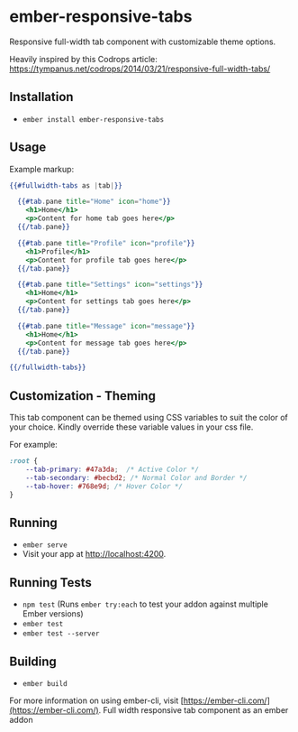 # ember-responsive-tabs

Responsive full-width tab component with customizable theme options.

Heavily inspired by this Codrops article:
https://tympanus.net/codrops/2014/03/21/responsive-full-width-tabs/

## Installation

* `ember install ember-responsive-tabs`


## Usage

Example markup:

```hbs
{{#fullwidth-tabs as |tab|}}

  {{#tab.pane title="Home" icon="home"}}
    <h1>Home</h1>
    <p>Content for home tab goes here</p>
  {{/tab.pane}}

  {{#tab.pane title="Profile" icon="profile"}}
    <h1>Profile</h1>
    <p>Content for profile tab goes here</p>
  {{/tab.pane}}

  {{#tab.pane title="Settings" icon="settings"}}
    <h1>Home</h1>
    <p>Content for settings tab goes here</p>
  {{/tab.pane}}

  {{#tab.pane title="Message" icon="message"}}
    <h1>Home</h1>
    <p>Content for message tab goes here</p>
  {{/tab.pane}}

{{/fullwidth-tabs}}
```

## Customization - Theming

This tab component can be themed using CSS variables to suit the color of your choice.
Kindly override these variable values in your css file.

For example:

```css
:root {
    --tab-primary: #47a3da;  /* Active Color */
    --tab-secondary: #becbd2; /* Normal Color and Border */
    --tab-hover: #768e9d; /* Hover Color */
}
```

## Running

* `ember serve`
* Visit your app at [http://localhost:4200](http://localhost:4200).

## Running Tests

* `npm test` (Runs `ember try:each` to test your addon against multiple Ember versions)
* `ember test`
* `ember test --server`

## Building

* `ember build`

For more information on using ember-cli, visit [https://ember-cli.com/](https://ember-cli.com/).
Full width responsive tab component as an ember addon

